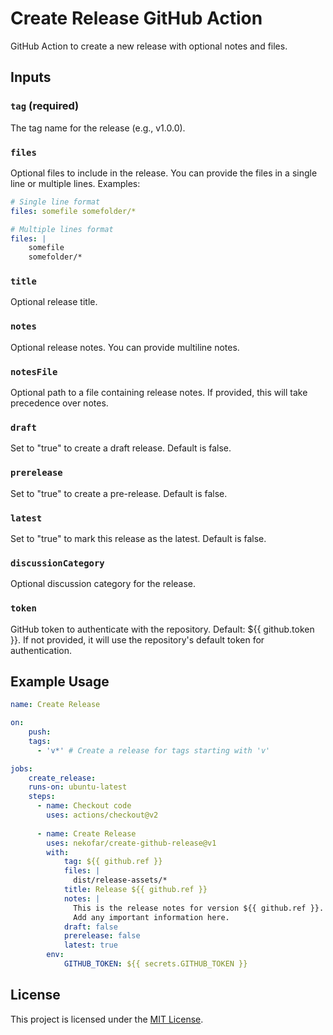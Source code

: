 # Create Release GitHub Action

GitHub Action to create a new release with optional notes and files.

## Inputs

### `tag` (required)

The tag name for the release (e.g., v1.0.0).

### `files`

Optional files to include in the release. You can provide the files in a single line or multiple lines. Examples:

```yaml
# Single line format
files: somefile somefolder/*
```
```yaml
# Multiple lines format
files: |
    somefile
    somefolder/*
```

### `title`
Optional release title.

### `notes`
Optional release notes. You can provide multiline notes.

### `notesFile`
Optional path to a file containing release notes. If provided, this will take precedence over notes.

### `draft`
Set to "true" to create a draft release. Default is false.

### `prerelease`
Set to "true" to create a pre-release. Default is false.

### `latest`
Set to "true" to mark this release as the latest. Default is false.

### `discussionCategory`
Optional discussion category for the release.

### `token`
GitHub token to authenticate with the repository. Default: ${{ github.token }}. If not provided, it will use the repository's default token for authentication.

## Example Usage

```yaml
name: Create Release

on:
    push:
    tags:
      - 'v*' # Create a release for tags starting with 'v'

jobs:
    create_release:
    runs-on: ubuntu-latest
    steps:
      - name: Checkout code
        uses: actions/checkout@v2
    
      - name: Create Release
        uses: nekofar/create-github-release@v1
        with:
            tag: ${{ github.ref }}
            files: |
              dist/release-assets/*
            title: Release ${{ github.ref }}
            notes: |
              This is the release notes for version ${{ github.ref }}.
              Add any important information here.
            draft: false
            prerelease: false
            latest: true
        env:
            GITHUB_TOKEN: ${{ secrets.GITHUB_TOKEN }}
```

## License
This project is licensed under the [MIT License](LICENSE).
